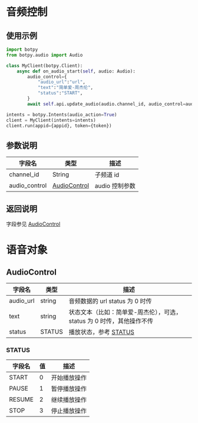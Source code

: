 # 音频控制

## 使用示例

```python
import botpy
from botpy.audio import Audio

class MyClient(botpy.Client):
    async def on_audio_start(self, audio: Audio):
        audio_control={
            "audio_url":"url",
            "text":"简单爱-周杰伦",
            "status":"START",
        }
        await self.api.update_audio(audio.channel_id, audio_control=audio_control)

intents = botpy.Intents(audio_action=True)
client = MyClient(intents=intents)
client.run(appid={appid}, token={token})
```

## 参数说明

| 字段名       | 类型                                    | 描述           |
| ------------ | ------------------------------------- | -------------- |
| channel_id    | String                                | 子频道 id      |
| audio_control | [AudioControl](#audiocontrol) | audio 控制参数 |

## 返回说明

字段参见 [AudioControl](#audiocontrol)

# 语音对象

## AudioControl

| 字段名    | 类型   | 描述                                                                  |
| --------- | ------ | --------------------------------------------------------------------- |
| audio_url | string | 音频数据的 url status 为 0 时传                                       |
| text      | string | 状态文本（比如：简单爱-周杰伦），可选，status 为 0 时传，其他操作不传 |
| status    | STATUS | 播放状态，参考 [STATUS](#STATUS)                                                 |

### STATUS

| 字段名 | 值  | 描述         |
| ------ | --- | ------------ |
| START  | 0   | 开始播放操作 |
| PAUSE  | 1   | 暂停播放操作 |
| RESUME | 2   | 继续播放操作 |
| STOP   | 3   | 停止播放操作 |
